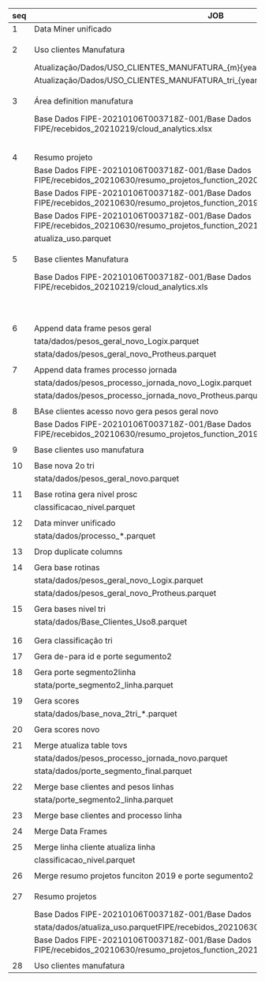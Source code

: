 seq|JOB|FILE INPUT|FILE OUTPUT|PATH  FILE JOB
----|------|----------|------------|-------------------|
1|Data Miner unificado|Atualização/Dados/DATAMINER_UNIFICADO_v02_20230110.xlsx|Atualização/Dados/DATAMINER_manufatura.parquet|python totvs_refactor/jobs/data_miner_unificado/main.py
||||||
2|Uso clientes Manufatura|Atualização/Dados/USO_CLIENTES_MANUFATURA_0{m}{year}.txt|stata/dados/atualiza_uso.parquet|totvs_refactor/jobs/uso_clientes_manufatura/main.py
||Atualização/Dados/USO_CLIENTES_MANUFATURA_{m}{year}.txt||
||Atualização/Dados/USO_CLIENTES_MANUFATURA_tri_{year}_{m}.txt||
|||||
3|Área definition manufatura|Atualização/Dados/AreaDefinition_V03  - Manufatura_20230110.xlsx|stata/dados/niveis_rotinas_unicas.parquet|totvs_refactor/totvs_refactor/jobs/area_definition_manufatura
||Base Dados FIPE-20210106T003718Z-001/Base Dados FIPE/recebidos_20210219/cloud_analytics.xlsx|stata/dados/processo2.parquet|
|||stata/dados/niveis_rotinas.parquet|
|||||
4|Resumo projeto|resumo_projetos_function_2019*.csv|base_clientes_uso.parquet|totvs_refactor/jobs/resumo_projetos/main.py
||Base Dados FIPE-20210106T003718Z-001/Base Dados FIPE/recebidos_20210630/resumo_projetos_function_2020.csv||
||Base Dados FIPE-20210106T003718Z-001/Base Dados FIPE/recebidos_20210630/resumo_projetos_function_2019.csv||
||Base Dados FIPE-20210106T003718Z-001/Base Dados FIPE/recebidos_20210630/resumo_projetos_function_2021.csv||
||atualiza_uso.parquet||
|||||
5|Base clientes Manufatura|Atualização/Dados/AreaDefinition_V03  - Manufatura_20230110.xlsx|stata/dados/processo_*.parquet|totvs_refactor/jobs/area_definition_manufatura/main.py
||Base Dados FIPE-20210106T003718Z-001/Base Dados FIPE/recebidos_20210219/cloud_analytics.xls|stata/dados/processo2.parquet|
|||stata/dados/niveis_rotinas.parquet|
|||stata/dados/niveis_rotinas_unicas.parquet|
|||||
6|Append data frame pesos geral|stata/dados/pesos_geral_novo_Datasul.parquet |stata/dados/pesos_geral_novo.parquet|totvs_refactor/jobs/append_data_frame_pesos_geral/main.py
||tata/dados/pesos_geral_novo_Logix.parquet||
||stata/dados/pesos_geral_novo_Protheus.parquet||
|||||
7|Append data frames processo jornada|stata/dados/pesos_processo_jornada_novo_Datasul.parquet |stata/dados/pesos_processo_jornada_novo.parquet|totvs_refactor/jobs/append_data_frames_processo_jornada/main.py
||stata/dados/pesos_processo_jornada_novo_Logix.parquet ||
||stata/dados/pesos_processo_jornada_novo_Protheus.parquet||
|||||
8|BAse clientes acesso novo gera pesos geral novo|stata/porte_segmento2.parquet|Base_Clientes_acesso_novo.parquet|totvs_refactor/jobs/base_clientes_acesso_novo_gera_pesos_geral_novo/main.py
||Base Dados FIPE-20210106T003718Z-001/Base Dados FIPE/recebidos_20210630/resumo_projetos_function_2019.csv||
|||||
9|Base clientes uso manufatura|Atualização/Dados/DATAMINER_manufatura.parquet|tata/dados/clientes_manufatura.parquet|totvs_refactor/jobs/base_clientes_uso/main.py
|||||
10|Base nova 2o tri|stata/dados/base_nova_2tri|tata/score_novo_*.parquet|totvs_refactor/jobs/base_nova_2tri/main.py
||stata/dados/pesos_geral_novo.parquet||
|||||
11|Base rotina gera nivel prosc|totvs_novo.parquet|tabela_Totvs_atualizada.parquet|totvs_refactor/jobs/base_rotina_gera_nivel_prosc/main.py
||classificacao_nivel.parquet||
|||||
12|Data minver unificado|Base_Clientes_acesso_novo.parquet|stata/dados/pesos_' + * + '_novo_' + * + '.parquet'|totvs_refactor/jobs/data_miner_unificado/main.py
||stata/dados/processo_*.parquet|stata/dados/pesos_processo_jornada_novo_' + * + '.parquet'|
|||||
13|Drop duplicate columns|stata/dados/pesos_' + * + '_novo_' + * + '.parquet'|stata/dados/pesos_geral_novo_' + lin + '.parquet'|totvs_refactor/jobs/drop_duplicate_columns/main.py
|||||
14|Gera base rotinas|stata/dados/pesos_geral_novo_Datasul.parquet|stata/dados/pesos_geral_novo.parquet'|totvs_refactor/jobs/gera_base_rotinas/main.py
||stata/dados/pesos_geral_novo_Logix.parquet||
||stata/dados/pesos_geral_novo_Protheus.parquet||
|||||
15|Gera bases nivel tri|stata/porte_segmento2_linha.parquet|base_nivel_tri|totvs_refactor/jobs/gera_bases_nivel_tri/main.py
||stata/dados/Base_Clientes_Uso8.parquet||
|||||
|||||
16|Gera classificação tri|stata/dados/niveis_rotinas.parquet'|stata/dados/linha_rotinas.parquet|totvs_refactor/jobs/gera_classificacao_nivel/main.py
|||||
17|Gera de-para id e porte segumento2|Atualização/Dados/DATAMINER_manufatura.parquet |depara_id.parquet|totvs_refactor/jobs/gera_depara_id_e_porte_segmento2/main.py
|||||
18|Gera porte segmento2linha|stata/dados/Base_Clientes_Uso8.parquet|stata/dados/porte_segmento_final.parquet'|totvs_refactor/jobs/gera_porte_segmento2_linha/main.py
||stata/porte_segmento2_linha.parquet|stata/dados/base_nova_2tri _* .parquet|
|||||
19|Gera scores|stata/dados/pesos_geral_novo.parquet|stata/score_novo_seg _*.parquet'|totvs_refactor/jobs/gera_scores/main.py
||stata/dados/base_nova_2tri_*.parquet||
|||||
20|Gera scores novo|stata/score_novo_seg _*.parquet'|stata/score_novo_seg _*.parquet'|totvs_refactor/jobs/gera_scores_novo/main.py
|||||
21|Merge atualiza table tovs|stata/leitura/*.parquet|totvs_novo.parquet'|totvs_refactor/jobs/merge_atualiza_tabela_totvs/main.py
||stata/dados/pesos_processo_jornada_novo.parquet||
||stata/dados/porte_segmento_final.parquet||
|||||
22|Merge base clientes and pesos linhas|stata/dados/Base_Clientes_Uso8.parquet|base_nivel_tri' *.parquet'|totvs_refactor/jobs/merge_base_clientes_and_pesos_linhas/main.py
||stata/porte_segmento2_linha.parquet||
|||||
23|Merge base clientes and processo linha|base_nivel_tri*.parquet'|"""base_rotinas.parquet"""|totvs_refactor/jobs/merge_base_clientes_and_processo_linha/main.py
|||||
24|Merge Data Frames|"""base_rotinas.parquet"""|"""classificacao_nivel.parquet"""|totvs_refactor/jobs/merge_data_frames/main.py
|||||
25|Merge linha cliente atualiza linha|totvs_novo.parquet|"""classificacao_nivel_atualizada.parquet"""|totvs_refactor/jobs/merge_data_frames/main.py
||classificacao_nivel.parquet||
|||||
26|Merge resumo projetos funciton 2019 e porte segumento2|leitura_ajuste/*.parquet|classificacao_nivel.parquet|totvs_refactor/jobs/merge_resumo_projetos_function_2019_porte_segmento2/main.py
|||||
27|Resumo projetos|Base Dados FIPE-20210106T003718Z-001/Base Dados FIPE/recebidos_20210630/resumo_projetos_function_2019.csv|stata/dados/Base_Clientes_Uso8.parquet|totvs_refactor/jobs/resumo_projetos/main.py
||Base Dados FIPE-20210106T003718Z-001/Base Dados| |
||stata/dados/atualiza_uso.parquetFIPE/recebidos_20210630/resumo_projetos_function_2020.csv| |
||Base Dados FIPE-20210106T003718Z-001/Base Dados FIPE/recebidos_20210630/resumo_projetos_function_2021.csv| |
|||||
28|Uso clientes manufatura|classificacao_nivel.parquet / totvs_novo.parquet /|tabela_Totvs_atualizada.parquet|totvs_refactor/jobs/uso_clientes_manufatura/main.py
